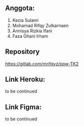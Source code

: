 ## Anggota:
1. Kezia Sulami
2. Mohamad Rifqy Zulkarnaen
3. Annisya Rizkia Ifani
4. Faza Ghani Irham

## Repository
https://gitlab.com/mrifqyz/ppw-TK2

## Link Heroku:
to be continued

## Link Figma:
to be continued
